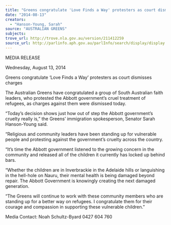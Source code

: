 ```yaml
---
title: "Greens congratulate 'Love Finds a Way' protesters as court dismisses charges"
date: "2014-08-13"
creators:
  - "Hanson-Young, Sarah"
source: "AUSTRALIAN GREENS"
subjects:
trove_url: http://trove.nla.gov.au/version/211412259
source_url: http://parlinfo.aph.gov.au/parlInfo/search/display/display.w3p;query=Id%3A%22media/pressrel/3333660%22
---
```


 MEDIA RELEASE   

 Wednesday, August 13, 2014   

 Greens congratulate ‘Love Finds a Way’ protesters as court dismisses charges   

 The Australian Greens have congratulated a group of South Australian faith leaders,  who protested the Abbott government’s cruel treatment of refugees, as charges against  them were dismissed today.   

 “Today’s decision shows just how out of step the Abbott government’s cruelty really is,”  the Greens’ immigration spokesperson, Senator Sarah Hanson-Young said.   

 “Religious and community leaders have been standing up for vulnerable people and  protesting against the government’s cruelty across the country.   

 “It’s time the Abbott government listened to the growing concern in the community and  released all of the children it currently has locked up behind bars.   

 “Whether the children are in Inverbrackie in the Adelaide hills or languishing in the hell-hole on Nauru, their mental health is being damaged beyond repair. The Abbott  Government is knowingly creating the next damaged generation.   

 “The Greens will continue to work with these community members who are standing up  for a better way on refugees. I congratulate them for their courage and compassion in  supporting these vulnerable children.”   

 

 Media Contact: Noah Schultz-Byard 0427 604 760   

